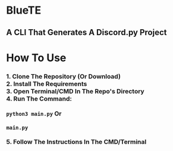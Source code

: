 <h1>BlueTE</h1>
<h2>A CLI That Generates A Discord.py Project<h2>
<h1>How To Use</h1>
  <h3>1. Clone The Repository (Or Download) <br>
    2. Install The Requirements <br>
  3. Open Terminal/CMD In The Repo's Directory<br>
    4. Run The Command: <br> <br>
    <code>python3 main.py</code> Or
  <br> <br>
    <code>main.py</code> <br> <br>
  5. Follow The Instructions In The CMD/Terminal</h3>
